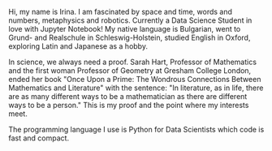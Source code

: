 Hi, my name is Irina. I am fascinated by space and time, words and numbers, metaphysics and robotics. Currently a Data Science Student in love with Jupyter Notebook! My native language is Bulgarian, went to Grund- and Realschule in Schleswig-Holstein, studied English in Oxford, exploring Latin and Japanese as a hobby.

In science, we always need a proof. Sarah Hart, Professor of Mathematics and the first woman Professor of Geometry at Gresham College London, ended her book "Once Upon a Prime: The Wondrous Connections Between Mathematics and Literature" with the sentence: "In literature, as in life, there are as many different ways to be a mathematician as there are different ways to be a person." This is my proof and the point where my interests meet.

The programming language I use is Python for Data Scientists which code is fast and compact.
